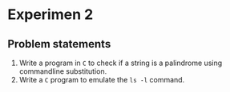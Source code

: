 # Experimen 2
## Problem statements
1. Write a program in `C` to check if a string is a palindrome using commandline substitution.
2. Write a `C` program to emulate the `ls -l` command.